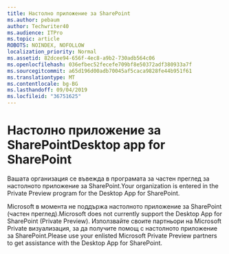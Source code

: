 ```yaml
---
title: Настолно приложение за SharePoint
ms.author: pebaum
author: Techwriter40
ms.audience: ITPro
ms.topic: article
ROBOTS: NOINDEX, NOFOLLOW
localization_priority: Normal
ms.assetid: 82dcee94-656f-4ec8-a9b2-730adb564c06
ms.openlocfilehash: 036efbec52fecefe709bf8e50372adf380933a7f
ms.sourcegitcommit: a65d196d00adb70045af5caca9828fe44b951f61
ms.translationtype: MT
ms.contentlocale: bg-BG
ms.lasthandoff: 09/04/2019
ms.locfileid: "36751625"
---
```

# <a name="desktop-app-for-sharepoint"></a><span data-ttu-id="f93a6-102">Настолно приложение за SharePoint</span><span class="sxs-lookup"><span data-stu-id="f93a6-102">Desktop app for SharePoint</span></span>

<span data-ttu-id="f93a6-103">Вашата организация се въвежда в програмата за частен преглед за настолното приложение за SharePoint.</span><span class="sxs-lookup"><span data-stu-id="f93a6-103">Your organization is entered in the Private Preview program for the Desktop App for SharePoint.</span></span>

<span data-ttu-id="f93a6-104">Microsoft в момента не поддържа настолното приложение за SharePoint (частен преглед).</span><span class="sxs-lookup"><span data-stu-id="f93a6-104">Microsoft does not currently support the Desktop App for SharePoint (Private Preview).</span></span> <span data-ttu-id="f93a6-105">Използвайте своите партньори на Microsoft Private визуализация, за да получите помощ с настолното приложение за SharePoint.</span><span class="sxs-lookup"><span data-stu-id="f93a6-105">Please use your enlisted Microsoft Private Preview partners to get assistance with the Desktop App for SharePoint.</span></span>

